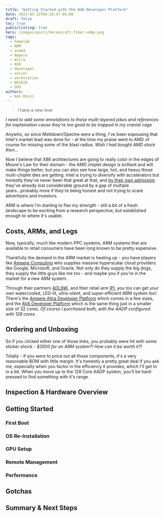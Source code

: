 ```yaml
---
title: "Getting Started with the AVA Developer Platform"
date: 2023-03-22T04:20:47-05:00
draft: false
toc: true
publiclisting: true
hero: /images/posts/heroes/att-fiber-udmp.png
tags:
  - homelab
  - ARM
  - arm64
  - Ampere
  - Altra
  - AVA
  - developer
  - server
  - workstation
  - NVIDIA
  - GPU
authors:
  - Ken Moini
---
```


> I have a new love

*I need to add some annotations to these multi-layered jokes and references for explaination cause they're too good to be trapped in my cranial cage*

Anywho, so since Meltdown/Spectre were a thing, I've been espousing that Intel's market lead was done for - at the time my praise went to AMD of course for missing *some* of the blast radius.  *Wish I had bought AMD stock then...*

Now I believe that X86 architectures are going to really color in the edges of Moore's Law for their domain - the AMD chiplet design is brilliant and will make things better, but you can also see how large, hot, and heavy those multi-chiplet dies are getting.  Intel is trying to diversify with accelerators but honestly they've never been that great at that, and [by their own admission](https://www.servethehome.com/intel-announces-it-is-ending-traditional-hpc-platforms/) they've already lost considerable ground by a gap of multiple years...probably more if they're being honest and not trying to scare advertisers and investors.

ARM is where I'm starting to flex my strength - still a bit of a fresh landscape to be exciting from a research perspective, but established enough to where it's usable.

## Costs, ARMs, and Legs

Now, *typically*, much like modern PPC systems, ARM systems that are available to retail consumers have been long known to be pretty expensive.

Thankfully the demand in the ARM market is heating up - you have players like [Ampere Computing](https://amperecomputing.com/) who supplies massive hyperscalar cloud providers like Google, Microsoft, and Oracle.  Not only do they supply the big dogs, they supply the little guys like me too - and maybe you if you're in the market for a new ARM system.

Through their partners [ADLINK](https://www.adlinktech.com/), and their retail arm [IPI](https://www.ipi.wiki/), you too can get your own watercooled, LED-lit, ultra-silent, and super-efficient ARM system too!  There's the [Ampere Altra Developer Platform](https://www.ipi.wiki/products/ampere-altra-developer-platform) which comes in a few sizes, and the [AVA Developer Platform](https://www.ipi.wiki/products/ava-developer-platform) which is the same thing just in a smaller size of 32 cores.  *Of course I purchased both, with the AADP configured with 128 cores*.

## Ordering and Unboxing

So if you clicked either one of those links, you probably were hit with some sticker shock - *$3500 for an ARM system?!  How can it be worth it?!*

Totally - if you were to price out all those components, it's a very reasonable BOM with little margin.  It's honestly a pretty great deal if you ask me, especially when you factor in the efficiency it provides, which I'll get to in a bit.  When you move up to the 128 Core AADP system, you'll be hard-pressed to find something with it's range.

## Inspection & Hardware Overview

## Getting Started

### First Boot

### OS Re-Installation

### GPU Setup

### Remote Management

### Performance

## Gotchas

## Summary & Next Steps